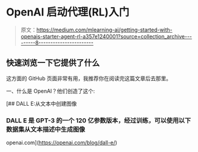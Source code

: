 # OpenAI 启动代理(RL)入门

> 原文：<https://medium.com/mlearning-ai/getting-started-with-openais-starter-agent-rl-a357e1240001?source=collection_archive---------8----------------------->

## 快速浏览一下它提供了什么

这方面的 GitHub 页面非常有用，我推荐你在阅读完这篇文章后去那里。

一、什么是 OpenAI？他们创造了这个:

[](https://openai.com/blog/dall-e/) [## DALL E:从文本中创建图像

### DALL E 是 GPT-3 的一个 120 亿参数版本，经过训练，可以使用以下数据集从文本描述中生成图像

openai.com](https://openai.com/blog/dall-e/)